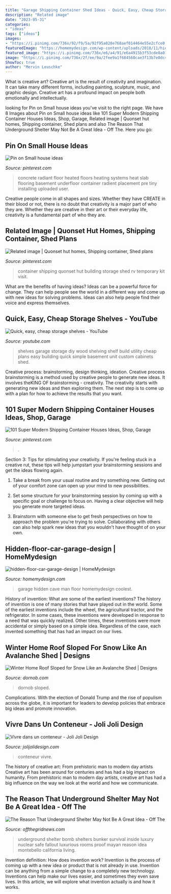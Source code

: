 ```yaml
---
title: "Garage Shipping Container Shed Ideas - Quick, Easy, Cheap Storage Shelves"
description: "Related image"
date: "2023-05-31"
categories:
- "ideas"
tags: ["ideas"]
images:
- "https://i.pinimg.com/736x/92/f9/5a/92f95a028e768aef014464e55e2cfce0.jpg"
featuredImage: "https://homemydesign.com/wp-content/uploads/2018/11/hidden-floor-car-garage-design.jpg"
featured_image: "https://i.pinimg.com/736x/e6/a4/91/e6a4915b3f53cde8a0180e8f838f17e2--radiant-floor-concrete-floors.jpg"
image: "https://i.pinimg.com/736x/2f/ee/9a/2fee9a1f684560cae3f13b7e0dc47af1.jpg"
ShowToc: true
author: "Mervin Leuschke"
---
```



What is creative art?
Creative art is the result of creativity and imagination. It can take many different forms, including painting, sculpture, music, and graphic design. Creative art has a profound impact on people both emotionally and intellectually.

	

		
looking for Pin on Small house ideas you've visit to the right page. We have 8 Images about Pin on Small house ideas like 101 Super Modern Shipping Container Houses Ideas, Shop, Garage, Related image | Quonset hut homes, Shipping container, Shed plans and also The Reason That Underground Shelter May Not Be A Great Idea - Off The. Here you go:
		
    
## Pin On Small House Ideas

<img loading=lazy src="https://i.pinimg.com/736x/e6/a4/91/e6a4915b3f53cde8a0180e8f838f17e2--radiant-floor-concrete-floors.jpg" onerror="this.onerror=null;this.src='https://tse3.mm.bing.net/th?id=OIP.IfHAU_JGCMqr9DkDtr1MqQHaJ6&amp;pid=15.1';" alt="Pin on Small house ideas">

_Source: pinterest.com_

>concrete radiant floor heated floors heating systems heat slab flooring basement underfloor container radient placement pre tiny installing uploaded user. 

	

Creative people come in all shapes and sizes. Whether they have CREATE in their blood or not, there is no doubt that creativity is a major part of who they are. Whether they are creative in their art or their everyday life, creativity is a fundamental part of who they are.

    
## Related Image | Quonset Hut Homes, Shipping Container, Shed Plans

<img loading=lazy src="https://i.pinimg.com/736x/92/f9/5a/92f95a028e768aef014464e55e2cfce0.jpg" onerror="this.onerror=null;this.src='https://tse3.mm.bing.net/th?id=OIP.SC5DL3oA99O3sDaRB2gFCwHaEU&amp;pid=15.1';" alt="Related image | Quonset hut homes, Shipping container, Shed plans">

_Source: pinterest.com_

>container shipping quonset hut building storage shed rv temporary kit visit. 

	

What are the benefits of having ideas?
Ideas can be a powerful force for change. They can help people see the world in a different way and come up with new ideas for solving problems. Ideas can also help people find their voice and express themselves.

    
## Quick, Easy, Cheap Storage Shelves - YouTube

<img loading=lazy src="https://i.ytimg.com/vi/Ja3v0OATd1I/hqdefault.jpg" onerror="this.onerror=null;this.src='https://tse4.mm.bing.net/th?id=OIP.WPD7tX5TKyId-oMsREBUMAHaFj&amp;pid=15.1';" alt="Quick, easy, cheap storage shelves - YouTube">

_Source: youtube.com_

>shelves garage storage diy wood shelving shelf build utility cheap plans easy building quick simple basement unit custom cabinets shed. 

	

Creative process: brainstorming, design thinking, ideation.
Creative process brainstorming is a method used by creative people to generate new ideas. It involves theKING OF brainstorming - creativity. The creativity starts with generating new ideas and then exploring them. The next step is to come up with a plan for how to achieve the results that you want.

    
## 101 Super Modern Shipping Container Houses Ideas, Shop, Garage

<img loading=lazy src="https://i.pinimg.com/736x/2f/ee/9a/2fee9a1f684560cae3f13b7e0dc47af1.jpg" onerror="this.onerror=null;this.src='https://tse1.mm.bing.net/th?id=OIP.sApQziLpGxdN96Y52aF8IgHaNK&amp;pid=15.1';" alt="101 Super Modern Shipping Container Houses Ideas, Shop, Garage">

_Source: pinterest.com_

>. 

	

Section 3: Tips for stimulating your creativity.
If you're feeling stuck in a creative rut, these tips will help jumpstart your brainstorming sessions and get the ideas flowing again.
1. Take a break from your usual routine and try something new. Getting out of your comfort zone can open up your mind to new possibilities.

2. Set some structure for your brainstorming session by coming up with a specific goal or challenge to focus on. Having a clear objective will help you generate more targeted ideas.

3. Brainstorm with someone else to get fresh perspectives on how to approach the problem you're trying to solve. Collaborating with others can also help spark new ideas that you wouldn't have thought of on your own.

    
## Hidden-floor-car-garage-design | HomeMydesign

<img loading=lazy src="https://homemydesign.com/wp-content/uploads/2018/11/hidden-floor-car-garage-design.jpg" onerror="this.onerror=null;this.src='https://tse3.mm.bing.net/th?id=OIP.tmZ0WeRtgubozADWU-wIaAHaFk&amp;pid=15.1';" alt="hidden-floor-car-garage-design | HomeMydesign">

_Source: homemydesign.com_

>garage hidden cave man floor homemydesign coolest. 

	

History of invention: What are some of the earliest inventions?
The history of invention is one of many stories that have played out in the world. Some of the earliest inventions include the wheel, the agricultural tractor, and the refrigerator. In some cases, these inventions were developed in response to a need that was quickly realized. Other times, these inventions were more accidental or simply based on a simple idea. Regardless of the case, each invented something that has had an impact on our lives.

    
## Winter Home Roof Sloped For Snow Like An Avalanche Shed | Designs

<img loading=lazy src="http://dornob.com/wp-content/uploads/2011/09/winter-snow-angled-home.jpg" onerror="this.onerror=null;this.src='https://tse2.mm.bing.net/th?id=OIP.0MtSZfgiLLTTGXg5N6PdRQAAAA&amp;pid=15.1';" alt="Winter Home Roof Sloped for Snow Like an Avalanche Shed | Designs">

_Source: dornob.com_

>dornob sloped. 

	

Complications. With the election of Donald Trump and the rise of populism across the globe, it is important for leaders to develop policies that embrace big ideas and promote innovation.

    
## Vivre Dans Un Conteneur - Joli Joli Design

<img loading=lazy src="https://jolijolidesign.com/wp-content/uploads/2016/06/vivre-conteneur-maison-architecture.jpg" onerror="this.onerror=null;this.src='https://tse4.mm.bing.net/th?id=OIP.UwVM5fN6jzZsmGko-colUQHaFk&amp;pid=15.1';" alt="Vivre dans un conteneur - Joli Joli Design">

_Source: jolijolidesign.com_

>conteneur vivre. 

	

The history of creative art: From prehistoric man to modern day artists
Creative art has been around for centuries and has had a big impact on humanity. From prehistoric man to modern day artists, creative art has had a big influence on the way we look at the world and how we communicate.

    
## The Reason That Underground Shelter May Not Be A Great Idea - Off The

<img loading=lazy src="https://www.offthegridnews.com/wp-content/uploads/2014/01/underground-shelter-pros-cons.jpg" onerror="this.onerror=null;this.src='https://tse3.mm.bing.net/th?id=OIP.umVEPcFlU9xTLO_mUOJsmAHaFU&amp;pid=15.1';" alt="The Reason That Underground Shelter May Not Be A Great Idea - Off The">

_Source: offthegridnews.com_

>underground shelter bomb shelters bunker survival inside luxury nuclear safe fallout luxurious rooms proof mayan reason idea montebello california living. 

	

Invention definition: How does invention work?
Invention is the process of coming up with a new idea or product that is not already in use. Invention can be anything from a simple change to a completely new technology. Inventions can help make our lives easier, and sometimes they even save lives. In this article, we will explore what invention actually is and how it works.

